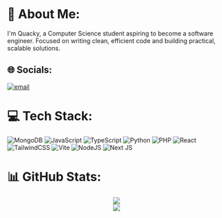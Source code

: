 # 💫 About Me:
I'm Quacky, a Computer Science student aspiring to become a software engineer. Focused on writing clean, efficient code and building practical, scalable solutions.


## 🌐 Socials:
[![email](https://img.shields.io/badge/Email-D14836?logo=gmail&logoColor=white)](mailto:GitQuackDev+github@gmail.com) 

# 💻 Tech Stack:
![MongoDB](https://img.shields.io/badge/MongoDB-%234ea94b.svg?style=for-the-badge&logo=mongodb&logoColor=white) ![JavaScript](https://img.shields.io/badge/javascript-%23323330.svg?style=for-the-badge&logo=javascript&logoColor=%23F7DF1E) ![TypeScript](https://img.shields.io/badge/typescript-%23007ACC.svg?style=for-the-badge&logo=typescript&logoColor=white) ![Python](https://img.shields.io/badge/python-3670A0?style=for-the-badge&logo=python&logoColor=ffdd54) ![PHP](https://img.shields.io/badge/php-%23777BB4.svg?style=for-the-badge&logo=php&logoColor=white) ![React](https://img.shields.io/badge/react-%2320232a.svg?style=for-the-badge&logo=react&logoColor=%2361DAFB) ![TailwindCSS](https://img.shields.io/badge/tailwindcss-%2338B2AC.svg?style=for-the-badge&logo=tailwind-css&logoColor=white) ![Vite](https://img.shields.io/badge/vite-%23646CFF.svg?style=for-the-badge&logo=vite&logoColor=white) ![NodeJS](https://img.shields.io/badge/node.js-6DA55F?style=for-the-badge&logo=node.js&logoColor=white) ![Next JS](https://img.shields.io/badge/Next-black?style=for-the-badge&logo=next.js&logoColor=white)
# 📊 GitHub Stats:
<div align="center">

![](https://nirzak-streak-stats.vercel.app/?user=QuackyPROG&theme=dark&hide_border=true)<br/>
![](https://github-readme-stats.vercel.app/api/top-langs/?username=QuackyPROG&theme=dark&hide_border=true&include_all_commits=true&count_private=false&layout=compact)

</div>

<!-- Proudly created with GPRM ( https://gprm.itsvg.in ) -->
